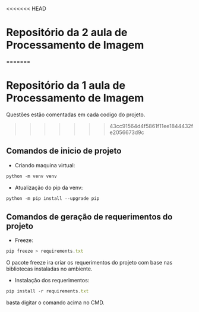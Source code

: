 <<<<<<< HEAD
# Repositório da 2 aula de Processamento de Imagem
=======
# Repositório da 1 aula de Processamento de Imagem
Questões estão comentadas em cada codigo do projeto.
>>>>>>> 43cc91564d4f5861f11ee1844432fe2056673d9c

## Comandos de inicio de projeto 
* Criando maquina virtual:
```javascript
python -m venv venv
```

* Atualização do pip da venv:
```javascript
python -m pip install --upgrade pip
```

## Comandos de geração de requerimentos do projeto
* Freeze:
```javascript
pip freeze > requirements.txt
```
O pacote freeze ira criar os requerimentos do projeto com base nas bibliotecas instaladas no ambiente.

* Instalação dos requerimentos:
```javascript
pip install -r requirements.txt
```
basta digitar o comando acima no CMD.


